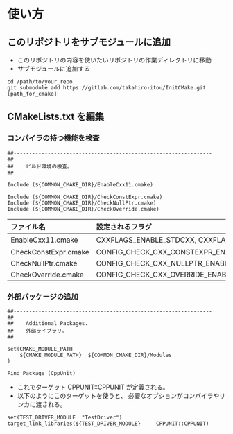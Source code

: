 #   使い方

##  このリポジトリをサブモジュールに追加

- このリポジトリの内容を使いたいリポジトリの作業ディレクトリに移動
- サブモジュールに追加する

```
cd /path/to/your_repo
git submodule add https://gitlab.com/takahiro-itou/InitCMake.git [path_for_cmake]
```

##  CMakeLists.txt  を編集

###   コンパイラの持つ機能を検査

```
##----------------------------------------------------------------
##
##    ビルド環境の検査。
##

Include (${COMMON_CMAKE_DIR}/EnableCxx11.cmake)

Include (${COMMON_CMAKE_DIR}/CheckConstExpr.cmake)
Include (${COMMON_CMAKE_DIR}/CheckNullPtr.cmake)
Include (${COMMON_CMAKE_DIR}/CheckOverride.cmake)
```

|      ファイル名      |          設定されるフラグ          |  検査対象  |
|:---------------------|:-----------------------------------|:-----------|
| EnableCxx11.cmake    | CXXFLAGS_ENABLE_STDCXX, CXXFLAGS   | 下記参照   |
| CheckConstExpr.cmake | CONFIG_CHECK_CXX_CONSTEXPR_ENABLED | constexpr  |
| CheckNullPtr.cmake   | CONFIG_CHECK_CXX_NULLPTR_ENABLED   | nullptr    |
| CheckOverride.cmake  | CONFIG_CHECK_CXX_OVERRIDE_ENABLED  | override   |


###   外部パッケージの追加

```
##----------------------------------------------------------------
##
##    Additional Packages.
##    外部ライブラリ。
##

set(CMAKE_MODULE_PATH
    ${CMAKE_MODULE_PATH}  ${COMMON_CMAKE_DIR}/Modules
)

Find_Package (CppUnit)
```

- これでターゲット CPPUNIT::CPPUNIT が定義される。
- 以下のようにこのターゲットを使うと、
  必要なオプションがコンパイラやリンカに渡される。

```
set(TEST_DRIVER_MODULE  "TestDriver")
target_link_libraries(${TEST_DRIVER_MODULE}     CPPUNIT::CPPUNIT)
```
